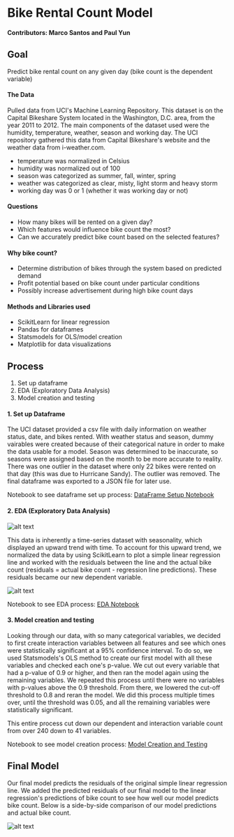 # Bike Rental Count Model

#### Contributors: Marco Santos and Paul Yun

## Goal
Predict bike rental count on any given day (bike count is the dependent variable)

#### The Data
Pulled data from UCI's Machine Learning Repository. This dataset is on the Capital Bikeshare System located in the Washington, D.C. area, from the year 2011 to 2012. The main components of the dataset used were the humidity, temperature, weather, season and working day. The UCI repository gathered this data from Capital Bikeshare's website and the weather data from i-weather.com. 

- temperature was normalized in Celsius
- humidity was normalized out of 100
- season was categorized as summer, fall, winter, spring
- weather was categorized as clear, misty, light storm and heavy storm
- working day was 0 or 1 (whether it was working day or not)

#### Questions
- How many bikes will be rented on a given day?
- Which features would influence bike count the most?
- Can we accurately predict bike count based on the selected features?

#### Why bike count?
- Determine distribution of bikes through the system based on predicted demand
- Profit potential based on bike count under particular conditions
- Possibly increase advertisement during high bike count days

#### Methods and Libraries used
- ScikitLearn for linear regression
- Pandas for dataframes
- Statsmodels for OLS/model creation
- Matplotlib for data visualizations

## Process
1. Set up dataframe
2. EDA (Exploratory Data Analysis)
3. Model creation and testing

#### 1. Set up Dataframe
The UCI dataset provided a csv file with daily information on weather status, date, and bikes rented. With weather status and season, dummy vairables were created because of their categorical nature in order to make the data usable for a model. Season was determined to be inaccurate, so seasons were assigned based on the month to be more accurate to reality. There was one outlier in the dataset where only 22 bikes were rented on that day (this was due to Hurricane Sandy). The outlier was removed. The final dataframe was exported to a JSON file for later use.

Notebook to see dataframe set up process: [DataFrame Setup Notebook](https://github.com/marcosan93/Bike_predictor/blob/master/DF_Setup.ipynb)

#### 2. EDA (Exploratory Data Analysis)
![alt text](https://github.com/marcosan93/Bike_predictor/blob/master/Visualizations/scatter_bike_regression.png)

This data is inherently a time-series dataset with seasonality, which displayed an upward trend with time. To account for this upward trend, we normalized the data by using ScikitLearn to plot a simple linear regression line and worked with the residuals between the line and the actual bike count (residuals = actual bike count - regression line predictions). These residuals became our new dependent variable.

![alt text](https://github.com/marcosan93/Bike_predictor/blob/master/Visualizations/scatter_bike_trend.png)

Notebook to see EDA process: [EDA Notebook](https://github.com/marcosan93/Bike_predictor/blob/master/Graphing%20and%20Plotting.ipynb)

#### 3. Model creation and testing
Looking through our data, with so many categorical variables, we decided to first create interaction variables between all features and see which ones were statistically significant at a 95% confidence interval. To do so, we used Statsmodels's OLS method to create our first model with all these variables and checked each one's p-value. We cut out every variable that had a p-value of 0.9 or higher, and then ran the model again using the remaining variables. We repeated this process until there were no variables with p-values above the 0.9 threshold. From there, we lowered the cut-off threshold to 0.8 and reran the model. We did this process multiple times over, until the threshold was 0.05, and all the remaining variables were statistically significant.

This entire process cut down our dependent and interaction variable count from over 240 down to 41 variables.

Notebook to see model creation process: [Model Creation and Testing](https://github.com/marcosan93/Bike_predictor/blob/master/Model_creation.ipynb)


## Final Model
Our final model predicts the residuals of the original simple linear regression line. We added the predicted residuals of our final model to the linear regression's predictions of bike count to see how well our model predicts bike count. Below is a side-by-side comparison of our model predictions and actual bike count.

![alt text](https://github.com/marcosan93/Bike_predictor/blob/master/Visualizations/model_vs_actual.png)
